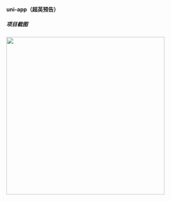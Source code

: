 #### uni-app（超英预告）
##### 项目截图
<img width="414" src="https://github.com/angelgigi/uni-app_next-superhero/blob/master/GIF/uni_superman.gif">
